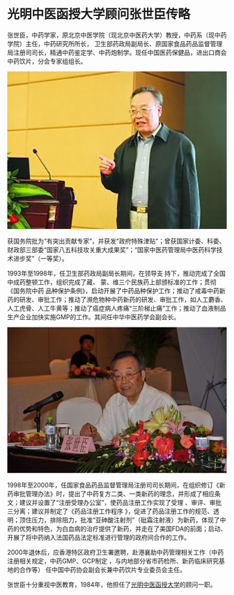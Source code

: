 # 光明中医函授大学顾问张世臣传略

张世臣，中药学家，原北京中医学院（现北京中医药大学）教授，中药系（现中药学院）主任，中药研究所所长， 卫生部药政局副局长、原国家食品药品监督管理局注册司司长，精通中药鉴定学、中药炮制学。现任中国医药保健品，进出口商会中药饮片，分会专家组组长。

![img](img/2019081710061688922a.jpg)

获国务院批为“有突出贡献专家”，并获发“政府特殊津贴”；曾获国家计委、科委、财政部三部委“国家八五科技攻关重大成果奖”；“国家中医药管理局中医药科学技术进步奖”（一等奖）。

1993年至1998年，任卫生部药政局副局长期间，在领导支 持下，推动完成了全国中成药整顿工作，组织完成了藏、 蒙、维三个民族药上部颁标准的工作；贯彻《国务院中药 品种保护条例》，启动开展了中药品种保护工作；推动了戒毒中药新药的研发、审批工作；推动了濒危物种中药新药的研发、审批工作，如人工麝香、人工虎骨、人工牛黄等；推动了癌症病人疼痛“三阶梯止痛”工作；推动了血液制品生产企业加快实施GMP的工作。其间任中华中医药学会副会长。

![img](img/20190817100657968933.jpg)

1998年至2000年，任国家食品药品监督管理局注册司司长期间，在组织修订《新药审批管理办法》时，提出了中药复方二类、一类新药的理念，并形成了相应条文；建议并设置了“注册受理办公室”，使药品注册工作实现了受理 、审评、审批三分离；建议并制定了《药品注册工作程序 》，促进了药品注册工作的规范、透明；顶住压力，排除阻力，批准“亚砷酸注射剂”（砒霜注射液）为新药，体现了中药的优势和特色，为白血病的治疗提供了新药，并走在了美国FDA的前面；启动、开展了将中药纳入法国药品法定标准进行管理的政府间合作的工作。

2000年退休后，应香港特区政府卫生署邀聘，赴港襄助中药管理相关工作（中药注册相关规定，中药GMP、GCP制定 ，与内地部分省市药检所、新药临床研究基地的合作等） 任中国中药协会副会长兼中药饮片专业委员会主任。

张世臣十分重视中医教育，1984年，他担任了[光明中医函授大学](http://www.gmzyjc.com/)的顾问一职。